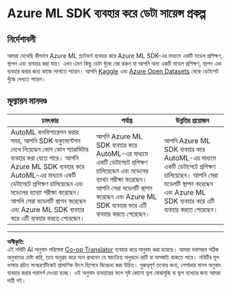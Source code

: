 <!--
CO_OP_TRANSLATOR_METADATA:
{
  "original_hash": "386efdbc19786951341f6956247ee990",
  "translation_date": "2025-08-27T09:45:57+00:00",
  "source_file": "5-Data-Science-In-Cloud/19-Azure/assignment.md",
  "language_code": "bn"
}
-->
# Azure ML SDK ব্যবহার করে ডেটা সায়েন্স প্রকল্প

## নির্দেশাবলী

আমরা দেখেছি কীভাবে Azure ML প্ল্যাটফর্ম ব্যবহার করে Azure ML SDK-এর মাধ্যমে একটি মডেল প্রশিক্ষণ, স্থাপন এবং ব্যবহার করা যায়। এখন এমন কিছু ডেটা খুঁজে বের করুন যা আপনি অন্য একটি মডেল প্রশিক্ষণ, স্থাপন এবং ব্যবহার করার জন্য কাজে লাগাতে পারেন। আপনি [Kaggle](https://kaggle.com) এবং [Azure Open Datasets](https://azure.microsoft.com/services/open-datasets/catalog?WT.mc_id=academic-77958-bethanycheum&ocid=AID3041109) থেকে ডেটাসেট খুঁজে দেখতে পারেন।

## মূল্যায়ন মানদণ্ড

| চমৎকার | পর্যাপ্ত | উন্নতির প্রয়োজন |
|---------|----------|------------------|
|AutoML কনফিগারেশন করার সময়, আপনি SDK ডকুমেন্টেশন দেখে নিয়েছেন কোন কোন প্যারামিটার ব্যবহার করা যেতে পারে। আপনি Azure ML SDK ব্যবহার করে AutoML-এর মাধ্যমে একটি ডেটাসেটে প্রশিক্ষণ চালিয়েছেন এবং মডেলের ব্যাখ্যা পরীক্ষা করেছেন। আপনি সেরা মডেলটি স্থাপন করেছেন এবং Azure ML SDK ব্যবহার করে এটি ব্যবহার করতে পেরেছেন। | আপনি Azure ML SDK ব্যবহার করে AutoML-এর মাধ্যমে একটি ডেটাসেটে প্রশিক্ষণ চালিয়েছেন এবং মডেলের ব্যাখ্যা পরীক্ষা করেছেন। আপনি সেরা মডেলটি স্থাপন করেছেন এবং Azure ML SDK ব্যবহার করে এটি ব্যবহার করতে পেরেছেন। | আপনি Azure ML SDK ব্যবহার করে AutoML-এর মাধ্যমে একটি ডেটাসেটে প্রশিক্ষণ চালিয়েছেন। আপনি সেরা মডেলটি স্থাপন করেছেন এবং Azure ML SDK ব্যবহার করে এটি ব্যবহার করতে পেরেছেন। |

---

**অস্বীকৃতি**:  
এই নথিটি AI অনুবাদ পরিষেবা [Co-op Translator](https://github.com/Azure/co-op-translator) ব্যবহার করে অনুবাদ করা হয়েছে। আমরা যথাসম্ভব সঠিক অনুবাদের চেষ্টা করি, তবে অনুগ্রহ করে মনে রাখবেন যে স্বয়ংক্রিয় অনুবাদে ত্রুটি বা অসঙ্গতি থাকতে পারে। নথিটির মূল ভাষায় রচিত সংস্করণটিকেই প্রামাণিক উৎস হিসেবে বিবেচনা করা উচিত। গুরুত্বপূর্ণ তথ্যের জন্য, পেশাদার মানব অনুবাদ ব্যবহার করার পরামর্শ দেওয়া হচ্ছে। এই অনুবাদ ব্যবহারের ফলে সৃষ্ট কোনো ভুল বোঝাবুঝি বা ভুল ব্যাখ্যার জন্য আমরা দায়ী নই।